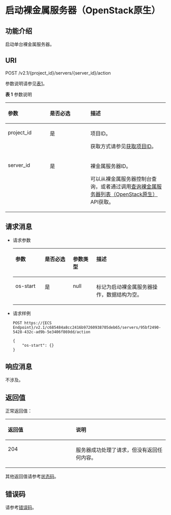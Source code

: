 # 启动裸金属服务器（OpenStack原生）<a name="ZH-CN_TOPIC_0053158659"></a>

## 功能介绍<a name="section5894231"></a>

启动单台裸金属服务器。

## URI<a name="section53048087"></a>

POST /v2.1/\{project\_id\}/servers/\{server\_id\}/action

参数说明请参见[表1](#table15103162717019)。

**表 1**  参数说明

<a name="table15103162717019"></a>
<table><thead align="left"><tr id="row6103127604"><th class="cellrowborder" valign="top" width="26.182618261826185%" id="mcps1.2.4.1.1"><p id="p53294272"><a name="p53294272"></a><a name="p53294272"></a>参数</p>
</th>
<th class="cellrowborder" valign="top" width="25.302530253025306%" id="mcps1.2.4.1.2"><p id="p21868813"><a name="p21868813"></a><a name="p21868813"></a>是否必选</p>
</th>
<th class="cellrowborder" valign="top" width="48.51485148514852%" id="mcps1.2.4.1.3"><p id="p26543418"><a name="p26543418"></a><a name="p26543418"></a>描述</p>
</th>
</tr>
</thead>
<tbody><tr id="row201031271407"><td class="cellrowborder" valign="top" width="26.182618261826185%" headers="mcps1.2.4.1.1 "><p id="p3865173"><a name="p3865173"></a><a name="p3865173"></a>project_id</p>
</td>
<td class="cellrowborder" valign="top" width="25.302530253025306%" headers="mcps1.2.4.1.2 "><p id="p44643603"><a name="p44643603"></a><a name="p44643603"></a>是</p>
</td>
<td class="cellrowborder" valign="top" width="48.51485148514852%" headers="mcps1.2.4.1.3 "><p id="p59362130"><a name="p59362130"></a><a name="p59362130"></a>项目ID。</p>
<p id="p652825144113"><a name="p652825144113"></a><a name="p652825144113"></a>获取方式请参见<a href="获取项目ID.md">获取项目ID</a>。</p>
</td>
</tr>
<tr id="row111036271506"><td class="cellrowborder" valign="top" width="26.182618261826185%" headers="mcps1.2.4.1.1 "><p id="p56885004"><a name="p56885004"></a><a name="p56885004"></a>server_id</p>
</td>
<td class="cellrowborder" valign="top" width="25.302530253025306%" headers="mcps1.2.4.1.2 "><p id="p44282627"><a name="p44282627"></a><a name="p44282627"></a>是</p>
</td>
<td class="cellrowborder" valign="top" width="48.51485148514852%" headers="mcps1.2.4.1.3 "><p id="p30123063"><a name="p30123063"></a><a name="p30123063"></a>裸金属服务器ID。</p>
<p id="p29791113277"><a name="p29791113277"></a><a name="p29791113277"></a>可以从裸金属服务器控制台查询，或者通过调用<a href="查询裸金属服务器列表（OpenStack原生）.md">查询裸金属服务器列表（OpenStack原生）</a>API获取。</p>
</td>
</tr>
</tbody>
</table>

## 请求消息<a name="section7670737"></a>

-   请求参数

    <a name="table48180537"></a>
    <table><thead align="left"><tr id="row15499871"><th class="cellrowborder" valign="top" width="19.2%" id="mcps1.1.5.1.1"><p id="p59978491115233"><a name="p59978491115233"></a><a name="p59978491115233"></a>参数</p>
    </th>
    <th class="cellrowborder" valign="top" width="18.41%" id="mcps1.1.5.1.2"><p id="p17403183919111"><a name="p17403183919111"></a><a name="p17403183919111"></a>是否必选</p>
    </th>
    <th class="cellrowborder" valign="top" width="15.340000000000002%" id="mcps1.1.5.1.3"><p id="p26419641115233"><a name="p26419641115233"></a><a name="p26419641115233"></a>参数类型</p>
    </th>
    <th class="cellrowborder" valign="top" width="47.05%" id="mcps1.1.5.1.4"><p id="p64181866115233"><a name="p64181866115233"></a><a name="p64181866115233"></a>描述</p>
    </th>
    </tr>
    </thead>
    <tbody><tr id="row54897010"><td class="cellrowborder" valign="top" width="19.2%" headers="mcps1.1.5.1.1 "><p id="p17472816"><a name="p17472816"></a><a name="p17472816"></a>os-start</p>
    </td>
    <td class="cellrowborder" valign="top" width="18.41%" headers="mcps1.1.5.1.2 "><p id="p74009391212"><a name="p74009391212"></a><a name="p74009391212"></a>是</p>
    </td>
    <td class="cellrowborder" valign="top" width="15.340000000000002%" headers="mcps1.1.5.1.3 "><p id="p17209562"><a name="p17209562"></a><a name="p17209562"></a>null</p>
    </td>
    <td class="cellrowborder" valign="top" width="47.05%" headers="mcps1.1.5.1.4 "><p id="p63522246"><a name="p63522246"></a><a name="p63522246"></a>标记为启动裸金属服务器操作，数据结构为空。</p>
    </td>
    </tr>
    </tbody>
    </table>

-   请求样例

    ```
    POST https://{ECS Endpoint}/v2.1/c685484a8cc2416b97260938705deb65/servers/95bf2490-5428-432c-ad9b-5e3406f869dd/action
    ```

    ```
    {
        "os-start": {}
    }
    ```


## 响应消息<a name="section1927776"></a>

不涉及。

## 返回值<a name="section17349988"></a>

正常返回值：

<a name="table753804619176"></a>
<table><thead align="left"><tr id="row10735134615172"><th class="cellrowborder" valign="top" width="42.42%" id="mcps1.1.3.1.1"><p id="p19735204616177"><a name="p19735204616177"></a><a name="p19735204616177"></a>返回值</p>
</th>
<th class="cellrowborder" valign="top" width="57.58%" id="mcps1.1.3.1.2"><p id="p207355465176"><a name="p207355465176"></a><a name="p207355465176"></a>说明</p>
</th>
</tr>
</thead>
<tbody><tr id="row1473514621713"><td class="cellrowborder" valign="top" width="42.42%" headers="mcps1.1.3.1.1 "><p id="p13735144611178"><a name="p13735144611178"></a><a name="p13735144611178"></a>204</p>
</td>
<td class="cellrowborder" valign="top" width="57.58%" headers="mcps1.1.3.1.2 "><p id="p81516575011"><a name="p81516575011"></a><a name="p81516575011"></a>服务器成功处理了请求，但没有返回任何内容。</p>
</td>
</tr>
</tbody>
</table>

其他返回值请参考[状态码](状态码.md)。

## 错误码<a name="section14752650154917"></a>

请参考[错误码](错误码.md)。


